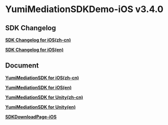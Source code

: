 # YumiMediationSDKDemo-iOS v3.4.0
## SDK Changelog
[**SDK Changelog for iOS(zh-cn)**](https://github.com/yumimobi/YumiMediationSDKDemo-Android/blob/master/SDK%20Changelog/SDK%E6%9B%B4%E6%96%B0%E6%97%A5%E5%BF%97.md)

[**SDK Changelog for iOS(en)**](https://github.com/yumimobi/YumiMediationSDKDemo-Android/blob/master/SDK%20Changelog/SDK%20Changelog.md)

## Document

[**YumiMediationSDK for iOS(zh-cn)**](https://github.com/yumimobi/YumiMediationSDKDemo-iOS/blob/master/normalDocuments/YumiMediationSDK%20for%20iOS(zh-cn).md)

[**YumiMediationSDK for iOS(en)**](https://github.com/yumimobi/YumiMediationSDKDemo-iOS/blob/master/normalDocuments/YumiMediationSDK%20for%20iOS(en).md)

[**YumiMediationSDK for Unity(zh-cn)**](https://github.com/yumimobi/YumiMediationSDK-Unity/blob/master/source/document/YumiMediationSDK%20for%20Unity(zh-cn).md)

[**YumiMediationSDK for Unity(en)**](https://github.com/yumimobi/YumiMediationSDK-Unity/blob/master/source/document/YumiMediationSDK%20for%20Unity(en).md)

[**SDKDownloadPage-iOS**](https://github.com/yumimobi/YumiMediationSDKDemo-iOS/blob/master/normalDocuments/iOSDownloadPage.md)

